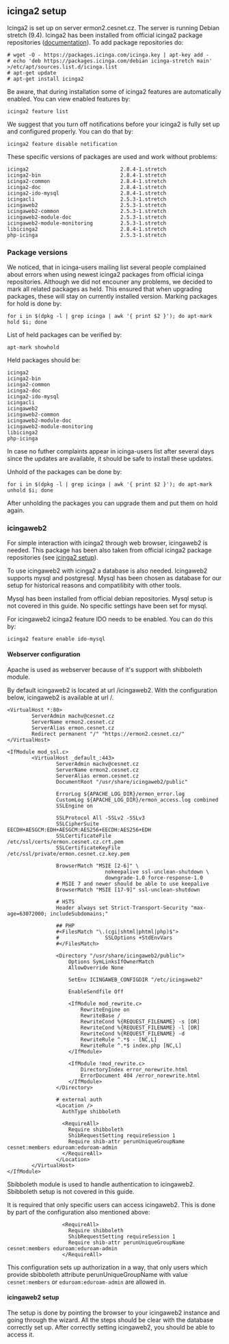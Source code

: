 ## icinga2 setup
Icinga2 is set up on server ermon2.cesnet.cz. The server is running Debian stretch (9.4).
Icinga2 has been installed from official icinga2 package repositories ([documentation](https://www.icinga.com/docs/icinga2/latest/doc/02-getting-started/#package-repositories)).
To add package repositories do:

```
# wget -O - https://packages.icinga.com/icinga.key | apt-key add -
# echo 'deb https://packages.icinga.com/debian icinga-stretch main' >/etc/apt/sources.list.d/icinga.list
# apt-get update
# apt-get install icinga2
```

Be aware, that during installation some of icinga2 features are automatically enabled.
You can view enabled features by:
```
icinga2 feature list
```

We suggest that you turn off notifications before your icinga2 is fully set up and configured properly.
You can do that by:
```
icinga2 feature disable notification
```

These specific versions of packages are used and work without problems:
```
icinga2                              2.8.4-1.stretch
icinga2-bin                          2.8.4-1.stretch
icinga2-common                       2.8.4-1.stretch
icinga2-doc                          2.8.4-1.stretch
icinga2-ido-mysql                    2.8.4-1.stretch
icingacli                            2.5.3-1.stretch
icingaweb2                           2.5.3-1.stretch
icingaweb2-common                    2.5.3-1.stretch
icingaweb2-module-doc                2.5.3-1.stretch
icingaweb2-module-monitoring         2.5.3-1.stretch
libicinga2                           2.8.4-1.stretch
php-icinga                           2.5.3-1.stretch
```

### Package versions

We noticed, that in icinga-users mailing list several people complained about errors when
using newest icinga2 packages from official icinga repositories.
Although we did not encouner any problems, we decided to mark all related packages as held.
This ensured that when upgrading packages, these will stay on currently installed version.
Marking packages for hold is done by:
```
for i in $(dpkg -l | grep icinga | awk '{ print $2 }'); do apt-mark hold $i; done
```

List of held packages can be verified by:
```
apt-mark showhold
```

Held packages should be:
```
icinga2
icinga2-bin
icinga2-common
icinga2-doc
icinga2-ido-mysql
icingacli
icingaweb2
icingaweb2-common
icingaweb2-module-doc
icingaweb2-module-monitoring
libicinga2
php-icinga
```

In case no futher complaints appear in icinga-users list after several days since the updates are
available, it should be safe to install these updates.


Unhold of the packages can be done by:
```
for i in $(dpkg -l | grep icinga | awk '{ print $2 }'); do apt-mark unhold $i; done
```

After unholding the packages you can upgrade them and put them on hold again.

### icingaweb2
For simple interaction with icinga2 through web browser, icingaweb2 is needed. This package
has been also taken from official icinga2 package repositories (see [icinga2 setup](#icinga2-setup)).

To use icingaweb2 with icinga2 a database is also needed. Icingaweb2 supports mysql and postgresql.
Mysql has been chosen as database for our setup for historical reasons and compatilibity with other tools.

Mysql has been installed from official debian repositories. Mysql setup is not covered in this guide.
No specific settings have been set for mysql.

For icingaweb2 icinga2 feature IDO needs to be enabled. You can do this by:
```
icinga2 feature enable ido-mysql
```

#### Webserver configuration

Apache is used as webserver because of it's support with shibboleth module.

By default icingaweb2 is located at url /icingaweb2.
With the configuration below, icingaweb2 is available at url /.

```
<VirtualHost *:80>
        ServerAdmin machv@cesnet.cz
        ServerName ermon2.cesnet.cz
        ServerAlias ermon.cesnet.cz
        Redirect permanent "/" "https://ermon2.cesnet.cz/"
</VirtualHost>

<IfModule mod_ssl.c>
        <VirtualHost _default_:443>
                ServerAdmin machv@cesnet.cz
                ServerName ermon2.cesnet.cz
                ServerAlias ermon.cesnet.cz
                DocumentRoot "/usr/share/icingaweb2/public"

                ErrorLog ${APACHE_LOG_DIR}/ermon_error.log
                CustomLog ${APACHE_LOG_DIR}/ermon_access.log combined
                SSLEngine on

                SSLProtocol All -SSLv2 -SSLv3
                SSLCipherSuite EECDH+AESGCM:EDH+AESGCM:AES256+EECDH:AES256+EDH
                SSLCertificateFile      /etc/ssl/certs/ermon.cesnet.cz.crt.pem
                SSLCertificateKeyFile /etc/ssl/private/ermon.cesnet.cz.key.pem

                BrowserMatch "MSIE [2-6]" \
                                nokeepalive ssl-unclean-shutdown \
                                downgrade-1.0 force-response-1.0
                # MSIE 7 and newer should be able to use keepalive
                BrowserMatch "MSIE [17-9]" ssl-unclean-shutdown

                # HSTS
                Header always set Strict-Transport-Security "max-age=63072000; includeSubdomains;"

                ## PHP
                #<FilesMatch "\.(cgi|shtml|phtml|php)$">
                #               SSLOptions +StdEnvVars
                #</FilesMatch>

                <Directory "/usr/share/icingaweb2/public">
                    Options SymLinksIfOwnerMatch
                    AllowOverride None

                    SetEnv ICINGAWEB_CONFIGDIR "/etc/icingaweb2"

                    EnableSendfile Off

                    <IfModule mod_rewrite.c>
                        RewriteEngine on
                        RewriteBase /
                        RewriteCond %{REQUEST_FILENAME} -s [OR]
                        RewriteCond %{REQUEST_FILENAME} -l [OR]
                        RewriteCond %{REQUEST_FILENAME} -d
                        RewriteRule ^.*$ - [NC,L]
                        RewriteRule ^.*$ index.php [NC,L]
                    </IfModule>

                    <IfModule !mod_rewrite.c>
                        DirectoryIndex error_norewrite.html
                        ErrorDocument 404 /error_norewrite.html
                    </IfModule>
                </Directory>

                # external auth
                <Location />
                  AuthType shibboleth

                  <RequireAll>
                    Require shibboleth
                    ShibRequestSetting requireSession 1
                    Require shib-attr perunUniqueGroupName cesnet:members eduroam:eduroam-admin
                  </RequireAll>
                </Location>
        </VirtualHost>
</IfModule>

```

Sbibboleth module is used to handle authentication to icingaweb2.
Sbibboleth setup is not covered in this guide.

It is required that only specific users can access icingaweb2.
This is done by part of the configuration also mentioned above:
```
                  <RequireAll>
                    Require shibboleth
                    ShibRequestSetting requireSession 1
                    Require shib-attr perunUniqueGroupName cesnet:members eduroam:eduroam-admin
                  </RequireAll>
```

This configuration sets up authorization in a way, that only users which provide sbibboleth attribute
perunUniqueGroupName with value `cesnet:members` or `eduroam:eduroam-admin` are allowed in.

#### icingaweb2 setup

The setup is done by pointing the browser to your icingaweb2 instance and going through the wizard.
All the steps should be clear with the database correctly set up.
After correctly setting icingaweb2, you should be able to access it.

